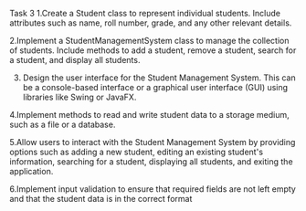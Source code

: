 Task 3
1.Create a Student class to represent individual students. Include attributes such as name, roll
number, grade, and any other relevant details.

2.Implement a StudentManagementSystem class to manage the collection of students. Include
methods to add a student, remove a student, search for a student, and display all students.

3. Design the user interface for the Student Management System. This can be a console-based
interface or a graphical user interface (GUI) using libraries like Swing or JavaFX.

4.Implement methods to read and write student data to a storage medium, such as a file or a
database.

5.Allow users to interact with the Student Management System by providing options such as
adding a new student, editing an existing student's information, searching for a student, displaying all
students, and exiting the application.

6.Implement input validation to ensure that required fields are not left empty and that the student
data is in the correct format
